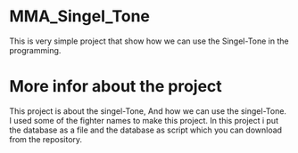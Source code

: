 # MMA_Singel_Tone
This is very simple project that show how we can use the Singel-Tone in the programming. 

# More infor about the project
This project is about the singel-Tone, And how we can use the singel-Tone. I used some of the fighter names to make this project. 
In this project i put the database as a file and the database as script which you can download from the repository. 
